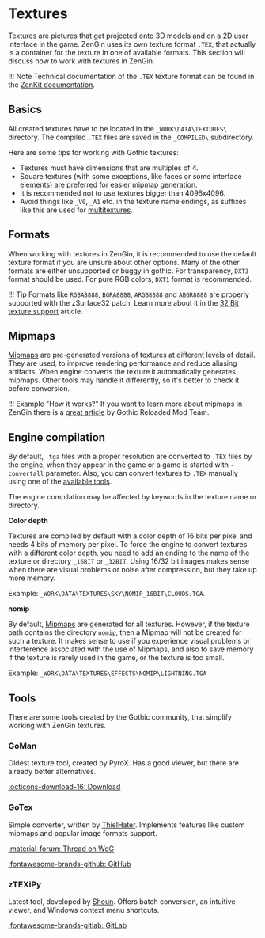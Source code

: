 # Textures

Textures are pictures that get projected onto 3D models and on a 2D user interface in the game. ZenGin uses its own texture format `.TEX`, that actually is a container for the texture in one of available formats. This section will discuss how to work with textures in ZenGin.

!!! Note
    Technical documentation of the `.TEX` texture format can be found in the [ZenKit documentation](https://zk.gothickit.dev/engine/formats/texture/).

## Basics

All created textures have to be located in the `_WORK\DATA\TEXTURES\` directory. The compiled `.TEX` files are saved in the `_COMPILED\` subdirectory.

Here are some tips for working with Gothic textures:

- Textures must have dimensions that are multiples of 4.
- Square textures (with some exceptions, like faces or some interface elements) are preferred for easier mipmap generation.
- It is recommended not to use textures bigger than 4096x4096.
- Avoid things like `_V0`, `_A1` etc. in the texture name endings, as suffixes like this are used for [multitextures](multitextures.md).

## Formats

When working with textures in ZenGin, it is recommended to use the default texture format if you are unsure about other options. Many of the other formats are either unsupported or buggy in gothic. For transparency, `DXT3` format should be used. For pure RGB colors, `DXT1` format is recommended.

!!! Tip
    Formats like `RGBA8888`, `BGRA8888`, `ARGB8888` and `ABGR8888` are properly supported with the zSurface32 patch. Learn more about it in the [32 Bit texture support](./32bit_texture.md) article.

## Mipmaps

[Mipmaps](https://en.wikipedia.org/wiki/Mipmap) are pre-generated versions of textures at different levels of detail. They are used, to improve rendering performance and reduce aliasing artifacts. When engine converts the texture it automatically generates mipmaps. Other tools may handle it differently, so it's better to check it before conversion.

!!! Example "How it works?"
    If you want to learn more about mipmaps in ZenGin there is a [great article](https://www.gothic-reloaded-mod.org/en/blog/more-than-a-texture-patch-2) by Gothic Reloaded Mod Team.

## Engine compilation

By default, `.tga` files with a proper resolution are converted to `.TEX` files by the engine, when they appear in the game or a game is started with `-convertall` parameter. Also, you can convert textures to `.TEX` manually using one of the [available tools](#tools).

The engine compilation may be affected by keywords in the texture name or directory.

**Color depth**

Textures are compiled by default with a color depth of 16 bits per pixel and needs 4 bits of memory per pixel. To force the engine to convert textures with a different color depth, you need to add an ending to the name of the texture or directory `_16BIT` or `_32BIT`. Using 16/32 bit images makes sense when there are visual problems or noise after compression, but they take up more memory. 

Example: `_WORK\DATA\TEXTURES\SKY\NOMIP_16BIT\CLOUDS.TGA`.

**nomip**

By default, [Mipmaps](#mipmaps) are generated for all textures. However, if the texture path contains the directory `nomip`, then a Mipmap will not be created for such a texture. It makes sense to use if you experience visual problems or interference associated with the use of Mipmaps, and also to save memory if the texture is rarely used in the game, or the texture is too small. 

Example: `_WORK\DATA\TEXTURES\EFFECTS\NOMIP\LIGHTNING.TGA`

## Tools
There are some tools created by the Gothic community, that simplify working with ZenGin textures.

### GoMan
Oldest texture tool, created by PyroX. Has a good viewer, but there are already better alternatives.

[:octicons-download-16: Download](https://www.worldofgothic.de/dl/download_97.htm)

### GoTex
Simple converter, written by [ThielHater](https://forum.worldofplayers.de/forum/members/52111-ThielHater?). Implements features like custom mipmaps and popular image formats support.

[:material-forum: Thread on WoG](https://forum.worldofplayers.de/forum/threads/1601349-Tool-GoTex)

[:fontawesome-brands-github: GitHub](https://github.com/ThielHater/GoTex)

### zTEXiPy
Latest tool, developed by [Shoun](https://gitlab.com/Shoun2137). Offers batch conversion, an intuitive viewer, and Windows context menu shortcuts.

[:fontawesome-brands-gitlab: GitLab](https://gitlab.com/Shoun2137/ztexipy)

